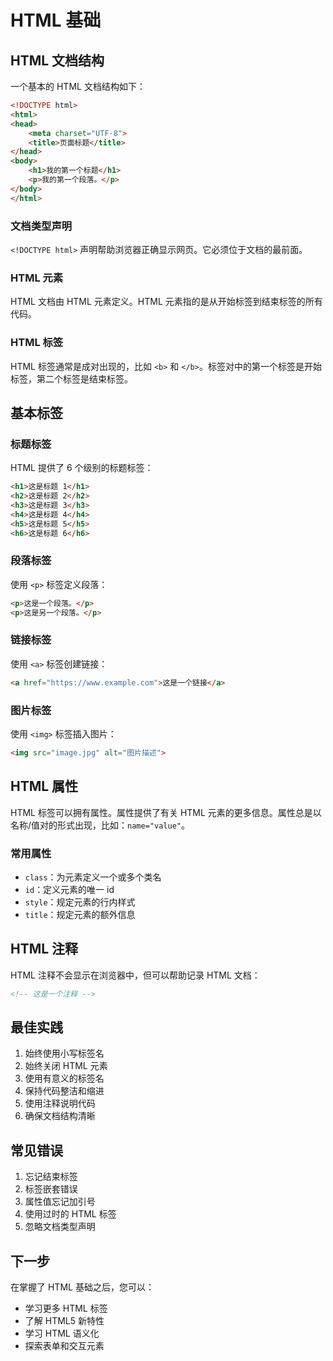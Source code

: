 # HTML 基础

## HTML 文档结构

一个基本的 HTML 文档结构如下：

```html
<!DOCTYPE html>
<html>
<head>
    <meta charset="UTF-8">
    <title>页面标题</title>
</head>
<body>
    <h1>我的第一个标题</h1>
    <p>我的第一个段落。</p>
</body>
</html>
```

### 文档类型声明

`<!DOCTYPE html>` 声明帮助浏览器正确显示网页。它必须位于文档的最前面。

### HTML 元素

HTML 文档由 HTML 元素定义。HTML 元素指的是从开始标签到结束标签的所有代码。

### HTML 标签

HTML 标签通常是成对出现的，比如 `<b>` 和 `</b>`。标签对中的第一个标签是开始标签，第二个标签是结束标签。

## 基本标签

### 标题标签

HTML 提供了 6 个级别的标题标签：

```html
<h1>这是标题 1</h1>
<h2>这是标题 2</h2>
<h3>这是标题 3</h3>
<h4>这是标题 4</h4>
<h5>这是标题 5</h5>
<h6>这是标题 6</h6>
```

### 段落标签

使用 `<p>` 标签定义段落：

```html
<p>这是一个段落。</p>
<p>这是另一个段落。</p>
```

### 链接标签

使用 `<a>` 标签创建链接：

```html
<a href="https://www.example.com">这是一个链接</a>
```

### 图片标签

使用 `<img>` 标签插入图片：

```html
<img src="image.jpg" alt="图片描述">
```

## HTML 属性

HTML 标签可以拥有属性。属性提供了有关 HTML 元素的更多信息。属性总是以名称/值对的形式出现，比如：`name="value"`。

### 常用属性

- `class`：为元素定义一个或多个类名
- `id`：定义元素的唯一 id
- `style`：规定元素的行内样式
- `title`：规定元素的额外信息

## HTML 注释

HTML 注释不会显示在浏览器中，但可以帮助记录 HTML 文档：

```html
<!-- 这是一个注释 -->
```

## 最佳实践

1. 始终使用小写标签名
2. 始终关闭 HTML 元素
3. 使用有意义的标签名
4. 保持代码整洁和缩进
5. 使用注释说明代码
6. 确保文档结构清晰

## 常见错误

1. 忘记结束标签
2. 标签嵌套错误
3. 属性值忘记加引号
4. 使用过时的 HTML 标签
5. 忽略文档类型声明

## 下一步

在掌握了 HTML 基础之后，您可以：
- 学习更多 HTML 标签
- 了解 HTML5 新特性
- 学习 HTML 语义化
- 探索表单和交互元素 